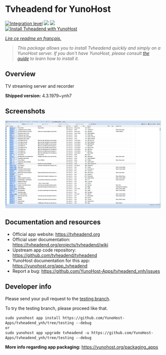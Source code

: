 <!--
N.B.: This README was automatically generated by https://github.com/YunoHost/apps/tree/master/tools/README-generator
It shall NOT be edited by hand.
-->

# Tvheadend for YunoHost

[![Integration level](https://dash.yunohost.org/integration/tvheadend.svg)](https://dash.yunohost.org/appci/app/tvheadend) ![](https://ci-apps.yunohost.org/ci/badges/tvheadend.status.svg) ![](https://ci-apps.yunohost.org/ci/badges/tvheadend.maintain.svg)  
[![Install Tvheadend with YunoHost](https://install-app.yunohost.org/install-with-yunohost.svg)](https://install-app.yunohost.org/?app=tvheadend)

*[Lire ce readme en français.](./README_fr.md)*

> *This package allows you to install Tvheadend quickly and simply on a YunoHost server.
If you don't have YunoHost, please consult [the guide](https://yunohost.org/#/install) to learn how to install it.*

## Overview

TV streaming server and recorder

**Shipped version:** 4.3.1979~ynh7



## Screenshots

![](./doc/screenshots/overall_screenshot.png)

## Documentation and resources

* Official app website: https://tvheadend.org
* Official user documentation: https://tvheadend.org/projects/tvheadend/wiki
* Upstream app code repository: https://github.com/tvheadend/tvheadend
* YunoHost documentation for this app: https://yunohost.org/app_tvheadend
* Report a bug: https://github.com/YunoHost-Apps/tvheadend_ynh/issues

## Developer info

Please send your pull request to the [testing branch](https://github.com/YunoHost-Apps/tvheadend_ynh/tree/testing).

To try the testing branch, please proceed like that.
```
sudo yunohost app install https://github.com/YunoHost-Apps/tvheadend_ynh/tree/testing --debug
or
sudo yunohost app upgrade tvheadend -u https://github.com/YunoHost-Apps/tvheadend_ynh/tree/testing --debug
```

**More info regarding app packaging:** https://yunohost.org/packaging_apps